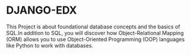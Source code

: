 # DJANGO-EDX
This Project is about foundational database concepts and the basics of SQL.In addition to SQL, you will discover how Object-Relational Mapping (ORM) allows you to use Object-Oriented Programming (OOP) languages like Python to work with databases. 
